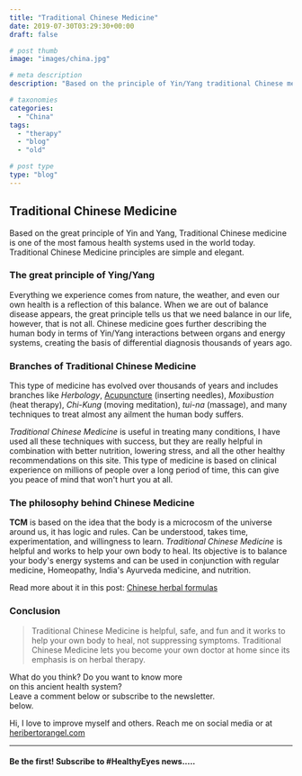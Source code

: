 ```yaml
---
title: "Traditional Chinese Medicine"
date: 2019-07-30T03:29:30+00:00
draft: false

# post thumb
image: "images/china.jpg"

# meta description
description: "Based on the principle of Yin/Yang traditional Chinese medicine is the most famous health system used in the world today"

# taxonomies
categories: 
  - "China"
tags:
  - "therapy"
  - "blog"
  - "old"

# post type
type: "blog"
---
```

Traditional Chinese Medicine
----------------------------

Based on the great principle of Yin and Yang, Traditional Chinese medicine is one of the most famous health systems used in the world today. Traditional Chinese Medicine principles are simple and elegant.

### The great principle of Ying/Yang

Everything we experience comes from nature, the weather, and even our own health is a reflection of this balance. When we are out of balance disease appears, the great principle tells us that we need balance in our life, however, that is not all. Chinese medicine goes further describing the human body in terms of Yin/Yang interactions between organs and energy systems, creating the basis of differential diagnosis thousands of years ago.

### Branches of Traditional Chinese Medicine

This type of medicine has evolved over thousands of years and includes branches like _Herbology_, [Acupuncture](https://www.mayoclinic.org/tests-procedures/acupuncture/about/pac-20392763) (inserting needles), _Moxibustion_ (heat therapy), _Chi-Kung_ (moving meditation), _tui-na_ (massage), and many techniques to treat almost any ailment the human body suffers.

_Traditional Chinese Medicine_ is useful in treating many conditions, I have used all these techniques with success, but they are really helpful in combination with better nutrition, lowering stress, and all the other healthy recommendations on this site. This type of medicine is based on clinical experience on millions of people over a long period of time, this can give you peace of mind that won't hurt you at all.

### The philosophy behind Chinese Medicine

**TCM** is based on the idea that the body is a microcosm of the universe around us, it has logic and rules. Can be understood, takes time, experimentation, and willingness to learn. _Traditional Chinese Medicine_ is helpful and works to help your own body to heal. Its objective is to balance your body's energy systems and can be used in conjunction with regular medicine, Homeopathy, India's Ayurveda medicine, and nutrition.

Read more about it in this post: [Chinese herbal formulas](../chinese-herbal-formulas/)

### Conclusion

>Traditional Chinese Medicine is helpful, safe, and fun and it works to help your own body to heal, not suppressing symptoms. Traditional Chinese Medicine lets you become your own doctor at home since its emphasis is on herbal therapy.

What do you think? Do you want to know more  
on this ancient health system?  
Leave a comment below or subscribe to the newsletter.  
below.

Hi, I love to improve myself and others. Reach me on social media or at [heribertorangel.com](https://www.heribertorangel.com)

* * *

#### Be the first! Subscribe to #HealthyEyes news.....